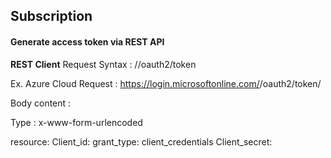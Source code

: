 ## Subscription 

#### Generate access token via REST API 

**REST Client**
Request Syntax : <ActiveDirectoryAuthority>/<tenantId>/oauth2/token
 
Ex. Azure Cloud
Request : https://login.microsoftonline.com/<tenantId>/oauth2/token/
 
Body content :
 
Type : x-www-form-urlencoded
 
resource: <ResourceManagerUrl>
Client_id: <Service Principal Id>
grant_type: client_credentials
Client_secret: <Service principal key>
